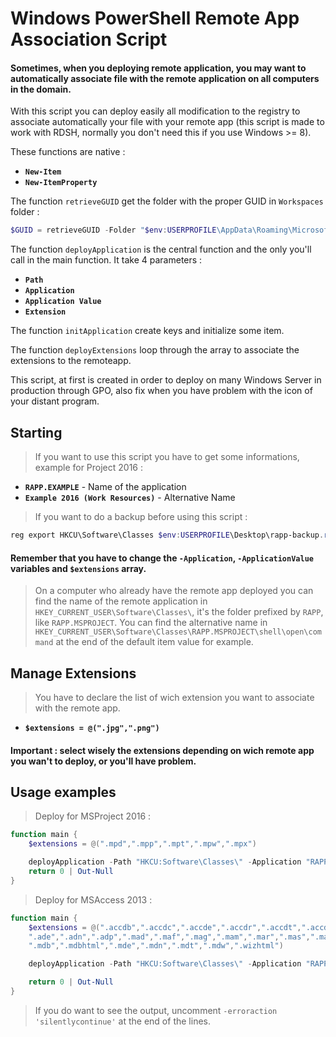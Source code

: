 # Windows PowerShell Remote App Association Script
#### Sometimes, when you deploying remote application, you may want to automatically associate file with the remote application on all computers in the domain.

With this script you can deploy easily all modification to the registry to associate automatically your file with your remote app (this script is made to work with RDSH, normally you don't need this if you use Windows >= 8).

These functions are native :

- __`New-Item`__ 
- __`New-ItemProperty`__ 

The function `retrieveGUID` get the folder with the proper GUID in `Workspaces` folder : 

```PowerShell
$GUID = retrieveGUID -Folder "$env:USERPROFILE\AppData\Roaming\Microsoft\Workspaces"
```

The function `deployApplication` is the central function and the only you'll call in the main function. It take 4 parameters :

- __`Path`__ 
- __`Application`__ 
- __`Application Value`__ 
- __`Extension`__ 

The function `initApplication` create keys and initialize some item.

The function `deployExtensions` loop through the array to associate the extensions to the remoteapp.

This script, at first is created in order to deploy on many Windows Server in production through GPO, also fix when you have problem with the icon of your distant program.

## Starting 
> If you want to use this script you have to get some informations, example for Project 2016 :

- __`RAPP.EXAMPLE`__ - Name of the application
- __`Example 2016 (Work Resources)`__ - Alternative Name 

> If you want to do a backup before using this script : 

```PowerShell
reg export HKCU\Software\Classes $env:USERPROFILE\Desktop\rapp-backup.reg
```

#### Remember that you have to change the `-Application`, `-ApplicationValue` variables and `$extensions` array.

> On a computer who already have the remote app deployed you can find the name of the remote application in `HKEY_CURRENT_USER\Software\Classes\`, it's the folder prefixed by `RAPP`, like `RAPP.MSPROJECT`.
You can find the alternative name in `HKEY_CURRENT_USER\Software\Classes\RAPP.MSPROJECT\shell\open\command` at the end of the default item value for example.

## Manage Extensions
> You have to declare the list of wich extension you want to associate with the remote app. 

- __`$extensions = @(".jpg",".png")`__

#### Important : select wisely the extensions depending on wich remote app you wan't to deploy, or you'll have problem.

## Usage examples 
> Deploy for MSProject 2016 : 

```PowerShell
function main {
    $extensions = @(".mpd",".mpp",".mpt",".mpw",".mpx")

    deployApplication -Path "HKCU:Software\Classes\" -Application "RAPP.MSPROJECT" -ApplicationValue "Project 2016 (Work Resources)" -Extension $extensions
    return 0 | Out-Null 
}
```
> Deploy for MSAccess 2013 :

```PowerShell
function main {
    $extensions = @(".accdb",".accdc",".accde",".accdr",".accdt",".accdu",".accdw", `
    ".ade",".adn",".adp",".mad",".maf",".mag",".mam",".mar",".mas",".mau",".mav",".maw", `
    ".mdb",".mdbhtml",".mde",".mdn",".mdt",".mdw",".wizhtml")

    deployApplication -Path "HKCU:Software\Classes\" -Application "RAPP.MSACCESS" -ApplicationValue "Access 2013 (Work Resources)" -Extension $extensions

    return 0 | Out-Null 
}
```

> If you do want to see the output, uncomment `-erroraction 'silentlycontinue'` at the end of the lines.